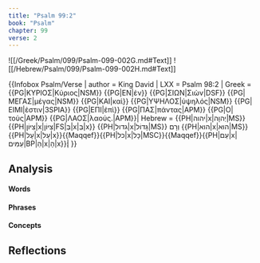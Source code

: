 ```yaml
---
title: "Psalm 99:2"
book: "Psalm"
chapter: 99
verse: 2
---
```

![[/Greek/Psalm/099/Psalm-099-002G.md#Text]]
![[/Hebrew/Psalm/099/Psalm-099-002H.md#Text]]

{{Infobox Psalm/Verse |
  author = King David |
  LXX = Psalm 98:2 |
  Greek = {{PG|ΚΥΡΙΟΣ|Κύριος|NSM}} {{PG|ΕΝ|ἐν}} {{PG|ΣΙΩΝ|Σιὼν|DSF}} {{PG|ΜΕΓΑΣ|μέγας|NSM}} {{PG|ΚΑΙ|καὶ}} {{PG|ΥΨΗΛΟΣ|ὑψηλός|NSM}} {{PG|ΕΙΜΙ|ἐστιν|3SPIA}} {{PG|ΕΠΙ|ἐπὶ}} {{PG|ΠΑΣ|πάντας|APM}} {{PG|Ο|τοὺς|APM}} {{PG|ΛΑΟΣ|λαούς.|APM}}|
  Hebrew = {{PH|יהוה|x|יְהוָה|MS}} {{PH|צִיּוֹן|x|צִיּוֹן|FS|בְּ|x|בְּ|x}} {{PH|גדול|x|גָּדוֹל|MS}}
וְרָם
{{PH|הוא|x|הוּא|MS}} {{PH|עָל|x|עַל|x}}{{Maqqef}}{{PH|כל|x|כָּל|MSC}}{{Maqqef}}{{PH|עַם|x|עַמִּים|BP|הַ|x|הָ|x}}׃|
}}

## Analysis

#### Words

#### Phrases

#### Concepts

## Reflections
